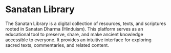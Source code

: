 # Sanatan Library
 The Sanatan Library is a digital collection of resources, texts, and scriptures rooted in Sanatan Dharma (Hinduism). This platform serves as an educational tool to preserve, share, and make ancient knowledge accessible to everyone. It provides an intuitive interface for exploring sacred texts, commentaries, and related content.

